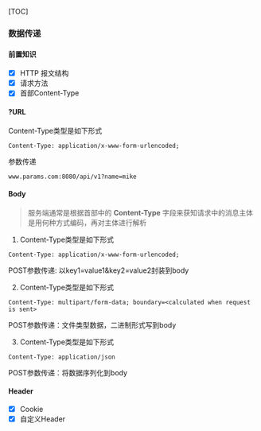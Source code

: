 [TOC]

### 数据传递

#### 前置知识

- [x] HTTP 报文结构
- [x] 请求方法
- [x] 首部Content-Type

#### ?URL

Content-Type类型是如下形式

~~~
Content-Type: application/x-www-form-urlencoded;
~~~

参数传递

~~~
www.params.com:8080/api/v1?name=mike
~~~

#### Body

> 服务端通常是根据首部中的 **Content-Type** 字段来获知请求中的消息主体是用何种方式编码，再对主体进行解析

1. Content-Type类型是如下形式

~~~
Content-Type: application/x-www-form-urlencoded;
~~~

POST参数传递: 以key1=value1&key2=value2封装到body

2. Content-Type类型是如下形式

~~~
Content-Type: multipart/form-data; boundary=<calculated when request is sent>
~~~

POST参数传递：文件类型数据，二进制形式写到body

3. Content-Type类型是如下形式

~~~
Content-Type: application/json
~~~

POST参数传递：将数据序列化到body

#### Header

- [x] Cookie
- [x] 自定义Header